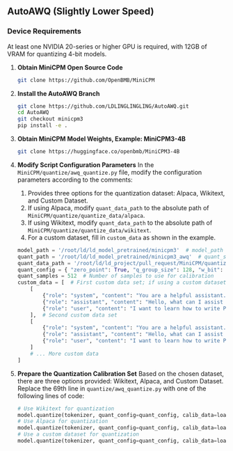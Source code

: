 ## AutoAWQ (Slightly Lower Speed)

### Device Requirements
At least one NVIDIA 20-series or higher GPU is required, with 12GB of VRAM for quantizing 4-bit models.

1. **Obtain MiniCPM Open Source Code**
   ```bash
   git clone https://github.com/OpenBMB/MiniCPM
   ```

2. **Install the AutoAWQ Branch**
   ```bash
   git clone https://github.com/LDLINGLINGLING/AutoAWQ.git
   cd AutoAWQ
   git checkout minicpm3
   pip install -e .
   ```

3. **Obtain MiniCPM Model Weights, Example: MiniCPM3-4B**
   ```bash
   git clone https://huggingface.co/openbmb/MiniCPM3-4B
   ```

4. **Modify Script Configuration Parameters**
   In the `MiniCPM/quantize/awq_quantize.py` file, modify the configuration parameters according to the comments:
   1. Provides three options for the quantization dataset: Alpaca, Wikitext, and Custom Dataset.
   2. If using Alpaca, modify `quant_data_path` to the absolute path of `MiniCPM/quantize/quantize_data/alpaca`.
   3. If using Wikitext, modify `quant_data_path` to the absolute path of `MiniCPM/quantize/quantize_data/wikitext`.
   4. For a custom dataset, fill in `custom_data` as shown in the example.
   ```python
   model_path = '/root/ld/ld_model_pretrained/minicpm3'  # model_path or model_id
   quant_path = '/root/ld/ld_model_pretrained/minicpm3_awq'  # quant_save_path
   quant_data_path = '/root/ld/ld_project/pull_request/MiniCPM/quantize/quantize_data/alpaca'  # Enter the path to the built-in Wikitext or Alpaca dataset
   quant_config = { "zero_point": True, "q_group_size": 128, "w_bit": 4, "version": "GEMM" }  # "w_bit": 4 or 8
   quant_samples = 512  # Number of samples to use for calibration
   custom_data = [  # First custom data set; if using a custom dataset, modify according to the following format
       [
           {"role": "system", "content": "You are a helpful assistant."},
           {"role": "assistant", "content": "Hello, what can I assist you with?"},
           {"role": "user", "content": "I want to learn how to write Python code."},
       ],  # Second custom data set
       [
           {"role": "system", "content": "You are a helpful assistant."},
           {"role": "assistant", "content": "Hello, what can I assist you with?"},
           {"role": "user", "content": "I want to learn how to write Python code."},
       ]
       # ... More custom data
   ]
   ```

5. **Prepare the Quantization Calibration Set**
   Based on the chosen dataset, there are three options provided: Wikitext, Alpaca, and Custom Dataset. Replace the 69th line in `quantize/awq_quantize.py` with one of the following lines of code:
   ```python
   # Use Wikitext for quantization
   model.quantize(tokenizer, quant_config=quant_config, calib_data=load_wikitext(quant_data_path=quant_data_path))
   # Use Alpaca for quantization
   model.quantize(tokenizer, quant_config=quant_config, calib_data=load_alpaca(quant_data_path=quant_data_path))
   # Use a custom dataset for quantization
   model.quantize(tokenizer, quant_config=quant_config, calib_data=load_cust_data(custom_data=custom_data))
   ```
